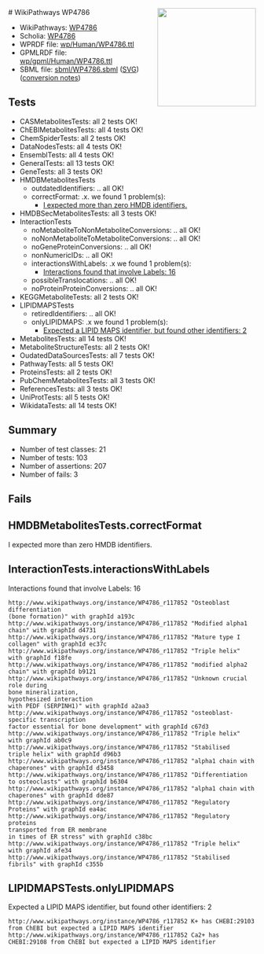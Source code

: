 <img style="float: right; width: 200px" src="../logo.png" />
# WikiPathways WP4786

* WikiPathways: [WP4786](https://identifiers.org/wikipathways:WP4786)
* Scholia: [WP4786](https://scholia.toolforge.org/wikipathways/WP4786)
* WPRDF file: [wp/Human/WP4786.ttl](../wp/Human/WP4786.ttl)
* GPMLRDF file: [wp/gpml/Human/WP4786.ttl](../wp/gpml/Human/WP4786.ttl)
* SBML file: [sbml/WP4786.sbml](../sbml/WP4786.sbml) ([SVG](../sbml/WP4786.svg)) ([conversion notes](../sbml/WP4786.txt))

## Tests
* CASMetabolitesTests: all 2 tests OK!
* ChEBIMetabolitesTests: all 4 tests OK!
* ChemSpiderTests: all 2 tests OK!
* DataNodesTests: all 4 tests OK!
* EnsemblTests: all 4 tests OK!
* GeneralTests: all 13 tests OK!
* GeneTests: all 3 tests OK!
* HMDBMetabolitesTests
    * outdatedIdentifiers: .. all OK!
    * correctFormat: .x. we found 1 problem(s):
        * [I expected more than zero HMDB identifiers.](#ad154c1e)
* HMDBSecMetabolitesTests: all 3 tests OK!
* InteractionTests
    * noMetaboliteToNonMetaboliteConversions: .. all OK!
    * noNonMetaboliteToMetaboliteConversions: .. all OK!
    * noGeneProteinConversions: .. all OK!
    * nonNumericIDs: .. all OK!
    * interactionsWithLabels: .x we found 1 problem(s):
        * [Interactions found that involve Labels: 16](#fe97a8be)
    * possibleTranslocations: .. all OK!
    * noProteinProteinConversions: .. all OK!
* KEGGMetaboliteTests: all 2 tests OK!
* LIPIDMAPSTests
    * retiredIdentifiers: .. all OK!
    * onlyLIPIDMAPS: .x we found 1 problem(s):
        * [Expected a LIPID MAPS identifier, but found other identifiers: 2](#48cc60b9)
* MetabolitesTests: all 14 tests OK!
* MetaboliteStructureTests: all 2 tests OK!
* OudatedDataSourcesTests: all 7 tests OK!
* PathwayTests: all 5 tests OK!
* ProteinsTests: all 2 tests OK!
* PubChemMetabolitesTests: all 3 tests OK!
* ReferencesTests: all 3 tests OK!
* UniProtTests: all 5 tests OK!
* WikidataTests: all 14 tests OK!


## Summary

* Number of test classes: 21
* Number of tests: 103
* Number of assertions: 207
* Number of fails: 3

## Fails

<a name="ad154c1e" />

## HMDBMetabolitesTests.correctFormat

I expected more than zero HMDB identifiers.
<a name="fe97a8be" />

## InteractionTests.interactionsWithLabels

Interactions found that involve Labels: 16
```
http://www.wikipathways.org/instance/WP4786_r117852 "Osteoblast differentiation
(bone formation)" with graphId a193c
http://www.wikipathways.org/instance/WP4786_r117852 "Modified alpha1 chain" with graphId d4731
http://www.wikipathways.org/instance/WP4786_r117852 "Mature type I 
collagen" with graphId ec37c
http://www.wikipathways.org/instance/WP4786_r117852 "Triple helix" with graphId f18fe
http://www.wikipathways.org/instance/WP4786_r117852 "modified alpha2 chain" with graphId b9121
http://www.wikipathways.org/instance/WP4786_r117852 "Unknown crucial role during 
bone mineralization,
hypothesized interaction
with PEDF (SERPINH1)" with graphId a2aa3
http://www.wikipathways.org/instance/WP4786_r117852 "osteoblast-specific transcription
factor essential for bone development" with graphId c67d3
http://www.wikipathways.org/instance/WP4786_r117852 "Triple helix" with graphId ab0c9
http://www.wikipathways.org/instance/WP4786_r117852 "Stabilised
triple helix" with graphId d96b3
http://www.wikipathways.org/instance/WP4786_r117852 "alpha1 chain with
chaperones" with graphId d3458
http://www.wikipathways.org/instance/WP4786_r117852 "Differentiation 
to osteoclasts" with graphId b6304
http://www.wikipathways.org/instance/WP4786_r117852 "alpha1 chain with
chaperones" with graphId dde87
http://www.wikipathways.org/instance/WP4786_r117852 "Regulatory
Proteins" with graphId ea4ac
http://www.wikipathways.org/instance/WP4786_r117852 "Regulatory proteins
transported from ER membrane
in times of ER stress" with graphId c38bc
http://www.wikipathways.org/instance/WP4786_r117852 "Triple helix" with graphId afe34
http://www.wikipathways.org/instance/WP4786_r117852 "Stabilised fibrils" with graphId c355b
```

<a name="48cc60b9" />

## LIPIDMAPSTests.onlyLIPIDMAPS

Expected a LIPID MAPS identifier, but found other identifiers: 2
```
http://www.wikipathways.org/instance/WP4786_r117852 K+ has CHEBI:29103 from ChEBI but expected a LIPID MAPS identifier
http://www.wikipathways.org/instance/WP4786_r117852 Ca2+ has CHEBI:29108 from ChEBI but expected a LIPID MAPS identifier
```

